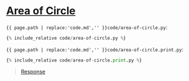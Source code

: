 # [Area of Circle](code.zip)

`{{ page.path | replace:'code.md','' }}code/area-of-circle.py`:

```py
{% include_relative code/area-of-circle.py %}
```

`{{ page.path | replace:'code.md','' }}code/area-of-circle.print.py`:

```py
{% include_relative code/area-of-circle.print.py %}
```

> [Response](response/area-of-circle.py)
